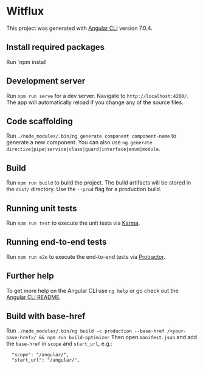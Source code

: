 # Witflux

This project was generated with [Angular CLI](https://github.com/angular/angular-cli) version 7.0.4.

## Install required packages
Run `npm install

## Development server

Run `npm run serve` for a dev server. Navigate to `http://localhost:4200/`. The app will automatically reload if you change any of the source files.

## Code scaffolding

Run `./node_modules/.bin/ng generate component component-name` to generate a new component. You can also use `ng generate directive|pipe|service|class|guard|interface|enum|module`.

## Build

Run `npm run build` to build the project. The build artifacts will be stored in the `dist/` directory. Use the `--prod` flag for a production build.

## Running unit tests

Run `npm run test` to execute the unit tests via [Karma](https://karma-runner.github.io).

## Running end-to-end tests

Run `npm run e2e` to execute the end-to-end tests via [Protractor](http://www.protractortest.org/).

## Further help

To get more help on the Angular CLI use `ng help` or go check out the [Angular CLI README](https://github.com/angular/angular-cli/blob/master/README.md).

## Build with base-href
Run `./node_modules/.bin/ng build -c production --base-href /<your-base-href>/ && npm run build-optimizer`
Then open `manifest.json` and add the `base-href` in `scope` and `start_url`, e.g.:
```
  "scope": "/angular/",
  "start_url": "/angular/",
```
